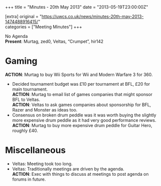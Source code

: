 +++
title = "Minutes - 20th May 2013"
date = "2013-05-19T23:00:00Z"

[extra]
original = "https://uwcs.co.uk/news/minutes-20th-may-2013-1474488916415/"    
categories = ["Meeting Minutes"]
+++

No Agenda  
**Present**: Murtag, zed0, Veltas, “Crumpet”, hir142

# Gaming

**ACTION**: Murtag to buy Wii Sports for Wii and Modern Warfare 3 for 360.

  - Decided tournament budget was £10 per tournament at BFL, £20 for main tournament.  
    **ACTION**: Murtag to email list of games companies that might sponsor BFL to Veltas.  
    **ACTION**: Veltas to ask games companies about sponsorship for BFL, Razer and Monster as ideas too.
  - Consensus on broken drum peddle was it was worth buying the slightly more expensive drum peddle as it had very good performance reviews.  
    **ACTION**: Murtag to buy more expensive drum peddle for Guitar Hero, roughly £40.

# Miscellaneous

  - Veltas: Meeting took too long.
  - Veltas: Traditionally meetings are driven by the agenda.  
    **ACTION**: Exec with things to discuss at meetings to post agenda on forums in future.
